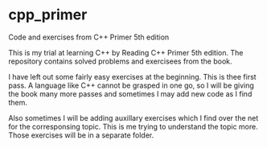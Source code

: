 # cpp_primer
Code and exercises from C++ Primer 5th edition

This is my trial at learning C++ by Reading C++ Primer 5th edition. 
The repository contains solved problems and exercisees from the book.

I have left out some fairly easy exercises at the beginning.
This is thee first pass. A language like C++ cannot be grasped in one go,
so I will be giving the book many more passes and sometimes I may add new 
code as I find them.

Also sometimes I will be adding auxillary exercises which I find over the net
for the corresponsing topic. This is me trying to understand the topic more.
Those exercises will be in a separate folder.
